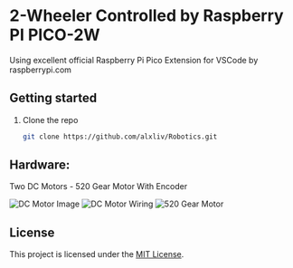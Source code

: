 # 2-Wheeler Controlled by Raspberry PI PICO-2W
Using excellent official Raspberry Pi Pico Extension for VSCode by raspberrypi.com

## Getting started
1. Clone the repo
   ```bash
   git clone https://github.com/alxliv/Robotics.git

## Hardware:
Two DC Motors - 520 Gear Motor With Encoder

![DC Motor Image](images/JGB37-520_DC_Motor.jpg)
![DC Motor Wiring](images/DC-Motor-Wiring.png)
![520 Gear Motor](images/520-Gear-Motor.png)

## License

This project is licensed under the [MIT License](LICENSE).
